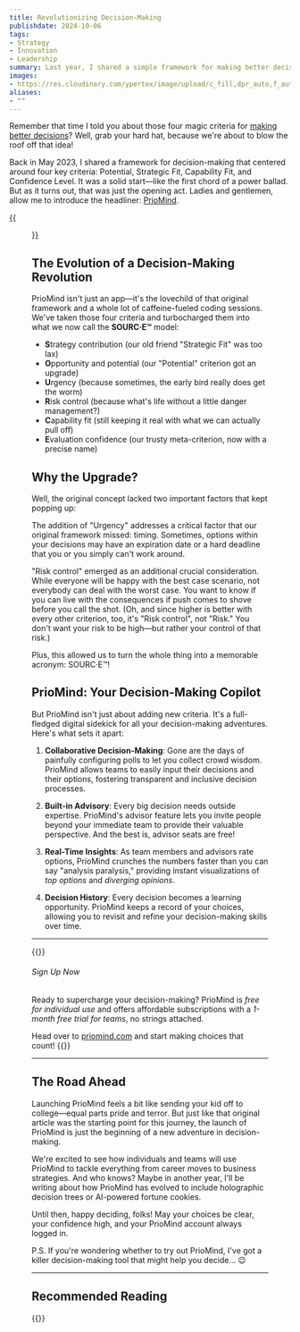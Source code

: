 ```yaml
---
title: Revolutionizing Decision-Making
publishdate: 2024-10-06
tags:
- Strategy
- Innovation
- Leadership
summary: Last year, I shared a simple framework for making better decisions. Little did I know it would spark a journey that led to creating PrioMind, an app that's revolutionizing how we approach choices. Here's the story of how four criteria evolved into a powerful decision-making tool, and what I've learned along the way.
images:
- https://res.cloudinary.com/ypertex/image/upload/c_fill,dpr_auto,f_auto,g_auto,h_630,q_auto,w_1200/d5feb54a-dc7a-4b08-a840-db6a7f3ef9ff
aliases:
- ""
---
```


Remember that time I told you about those four magic criteria for [making better decisions](/articles/better-decision-making)? Well, grab your hard hat, because we're about to blow the roof off that idea!

Back in May 2023, I shared a framework for decision-making that centered around four key criteria: Potential, Strategic Fit, Capability Fit, and Confidence Level. It was a solid start—like the first chord of a power ballad. But as it turns out, that was just the opening act. Ladies and gentlemen, allow me to introduce the headliner: [PrioMind](https://www.priomind.com).

[{{<figure src="0ea0bcb9-144a-4a46-a5a7-971e2cf977f1" transformation="full" />}}](https://www.priomind.com)

## The Evolution of a Decision-Making Revolution

PrioMind isn't just an app—it's the lovechild of that original framework and a whole lot of caffeine-fueled coding sessions. We've taken those four criteria and turbocharged them into what we now call the **SOURC·E™** model:

- **S**trategy contribution (our old friend "Strategic Fit" was too lax)
- **O**pportunity and potential (our "Potential" criterion got an upgrade)
- **U**rgency (because sometimes, the early bird really does get the worm)
- **R**isk control (because what's life without a little danger management?)
- **C**apability fit (still keeping it real with what we can actually pull off)
- **E**valuation confidence (our trusty meta-criterion, now with a precise name)

## Why the Upgrade?

Well, the original concept lacked two important factors that kept popping up:

The addition of "Urgency" addresses a critical factor that our original framework missed: timing. Sometimes, options within your decisions may have an expiration date or a hard deadline that you or you simply can't work around.

"Risk control" emerged as an additional crucial consideration. While everyone will be happy with the best case scenario, not everybody can deal with the worst case. You want to know if you can live with the consequences if push comes to shove before you call the shot. (Oh, and since higher is better with every other criterion, too, it's "Risk control", not "Risk." You don't want your risk to be high—but rather your control of that risk.)

Plus, this allowed us to turn the whole thing into a memorable acronym: SOURC·E™!

## PrioMind: Your Decision-Making Copilot

But PrioMind isn't just about adding new criteria. It's a full-fledged digital sidekick for all your decision-making adventures. Here's what sets it apart:

1. **Collaborative Decision-Making**: Gone are the days of painfully configuring polls to let you collect crowd wisdom. PrioMind allows teams to easily input their decisions and their options, fostering transparent and inclusive decision processes.

2. **Built-in Advisory**: Every big decision needs outside expertise. PrioMind's advisor feature lets you invite people beyond your immediate team to provide their valuable perspective. And the best is, advisor seats are free!

3. **Real-Time Insights**: As team members and advisors rate options, PrioMind crunches the numbers faster than you can say "analysis paralysis," providing instant visualizations of *top options* and *diverging opinions*.

4. **Decision History**: Every decision becomes a learning opportunity. PrioMind keeps a record of your choices, allowing you to revisit and refine your decision-making skills over time.

---

{{<note class="alert-primary">}}
###### <i class="lar la-bell"></i> Sign Up Now

Ready to supercharge your decision-making? PrioMind is *free for individual use* and offers affordable subscriptions with a *1-month free trial for teams*, no strings attached.

Head over to [priomind.com](https://www.priomind.com) and start making choices that count!
{{</note>}}

---

## The Road Ahead

Launching PrioMind feels a bit like sending your kid off to college—equal parts pride and terror. But just like that original article was the starting point for this journey, the launch of PrioMind is just the beginning of a new adventure in decision-making.

We're excited to see how individuals and teams will use PrioMind to tackle everything from career moves to business strategies. And who knows? Maybe in another year, I'll be writing about how PrioMind has evolved to include holographic decision trees or AI-powered fortune cookies.

Until then, happy deciding, folks! May your choices be clear, your confidence high, and your PrioMind account always logged in.

P.S. If you're wondering whether to try out PrioMind, I've got a killer decision-making tool that might help you decide... 😉

---

## Recommended Reading

{{<preview-external src="5960b369-bed8-43e2-a3e8-d3170a999386">}}
